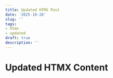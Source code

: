 ```yaml
---
title: Updated HTMX Post
date: '2025-10-28'
slug: ''
tags:
- htmx
- updated
draft: true
description: ''
---
```


# Updated HTMX Content